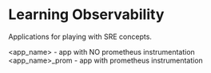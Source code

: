 
# Learning Observability
Applications for playing with SRE concepts.  

<app_name> - app with NO prometheus instrumentation  
<app_name>_prom - app with prometheus instrumentation
